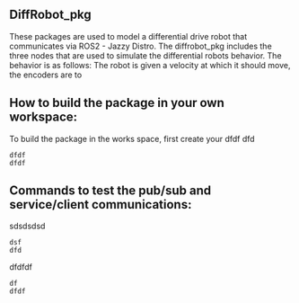 ## DiffRobot_pkg
These packages are used to model a differential drive robot that communicates via ROS2 - Jazzy Distro.
The diffrobot_pkg includes the three nodes that are used to simulate the differential robots behavior.
The behavior is as follows:
The robot is given a velocity at which it should move, the encoders are to 



## How to build the package in your own workspace:
To build the package in the works space, first create your dfdf dfd<br>

    dfdf
    dfdf

## Commands to test the pub/sub and service/client communications:
sdsdsdsd<br>

    dsf
    dfd

dfdfdf<br>

    df
    dfdf